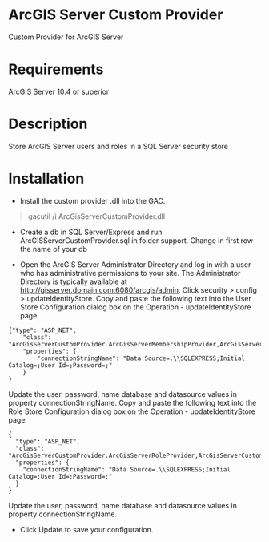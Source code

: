 # ArcGIS Server Custom Provider
Custom Provider for ArcGIS Server

# Requirements

ArcGIS Server 10.4 or superior

# Description

Store ArcGIS Server users and roles in a SQL Server security store


# Installation

- Install the custom provider .dll into the GAC.

>gacutil /i ArcGisServerCustomProvider.dll

- Create a db in SQL Server/Express and run ArcGISServerCustomProvider.sql in folder support. Change in first row the name of your db

- Open the ArcGIS Server Administrator Directory and log in with a user who has administrative permissions to your site.
The Administrator Directory is typically available at http://gisserver.domain.com:6080/arcgis/admin. 
Click security > config > updateIdentityStore.
Copy and paste the following text into the User Store Configuration dialog box on the Operation - updateIdentityStore page.

```<language>
{"type": "ASP_NET",
    "class": "ArcGisServerCustomProvider.ArcGisServerMembershipProvider,ArcGisServerCustomProvider,Version=2.0.0.0,Culture=Neutral,PublicKeyToken=e70ef8c9eb62a069",
    "properties": {
        "connectionStringName": "Data Source=.\\SQLEXPRESS;Initial Catalog=;User Id=;Password=;"
    }
}
```

Update the user, password, name database and datasource values in property connectionStringName.
Copy and paste the following text into the Role Store Configuration dialog box on the Operation - updateIdentityStore page.

```<language>
{
  "type": "ASP_NET",
  "class": "ArcGisServerCustomProvider.ArcGisServerRoleProvider,ArcGisServerCustomProvider,Version=2.0.0.0,Culture=Neutral,PublicKeyToken=e70ef8c9eb62a069",
  "properties": {
    "connectionStringName": "Data Source=.\\SQLEXPRESS;Initial Catalog=;User Id=;Password=;"
  }
}
```

Update the user, password, name database and datasource values in property connectionStringName.

- Click Update to save your configuration.



